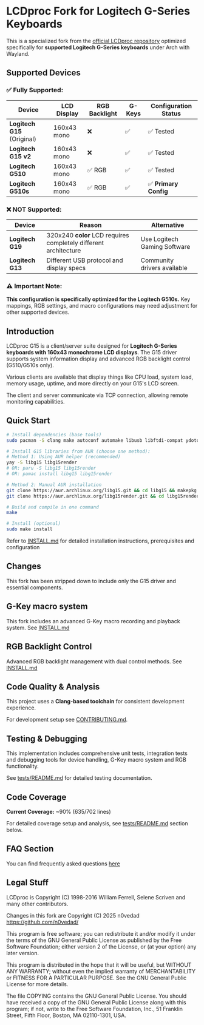 # LCDproc Fork for Logitech G-Series Keyboards

This is a specialized fork from the [official LCDproc repository](https://github.com/lcdproc/lcdproc) optimized specifically for **supported Logitech G-Series keyboards** under Arch with Wayland.

## Supported Devices

### ✅ **Fully Supported:**

| Device                      | LCD Display | RGB Backlight | G-Keys | Configuration Status  |
| --------------------------- | ----------- | ------------- | ------ | --------------------- |
| **Logitech G15** (Original) | 160x43 mono | ❌            | ✅     | ✅ Tested             |
| **Logitech G15 v2**         | 160x43 mono | ❌            | ✅     | ✅ Tested             |
| **Logitech G510**           | 160x43 mono | ✅ RGB        | ✅     | ✅ Tested             |
| **Logitech G510s**          | 160x43 mono | ✅ RGB        | ✅     | ✅ **Primary Config** |

### ❌ **NOT Supported:**

| Device           | Reason                                                           | Alternative                  |
| ---------------- | ---------------------------------------------------------------- | ---------------------------- |
| **Logitech G19** | 320x240 **color** LCD requires completely different architecture | Use Logitech Gaming Software |
| **Logitech G13** | Different USB protocol and display specs                         | Community drivers available  |

### ⚠️ **Important Note:**

**This configuration is specifically optimized for the Logitech G510s.** Key mappings, RGB settings, and macro configurations may need adjustment for other supported devices.

## Introduction

LCDproc G15 is a client/server suite designed for **Logitech G-Series keyboards with 160x43 monochrome LCD displays**.
The G15 driver supports system information display and advanced RGB backlight control (G510/G510s only).

Various clients are available that display things like CPU load, system load, memory usage, uptime, and more directly on your G15's LCD screen.

The client and server communicate via TCP connection, allowing remote monitoring capabilities.

## Quick Start

```bash
# Install dependencies (base tools)
sudo pacman -S clang make autoconf automake libusb libftdi-compat ydotool

# Install G15 libraries from AUR (choose one method):
# Method 1: Using AUR helper (recommended)
yay -S libg15 libg15render
# OR: paru -S libg15 libg15render
# OR: pamac install libg15 libg15render

# Method 2: Manual AUR installation
git clone https://aur.archlinux.org/libg15.git && cd libg15 && makepkg -si && cd ..
git clone https://aur.archlinux.org/libg15render.git && cd libg15render && makepkg -si && cd ..

# Build and compile in one command
make

# Install (optional)
sudo make install
```

Refer to [INSTALL.md](INSTALL.md) for detailed installation instructions, prerequisites and configuration

## Changes

This fork has been stripped down to include only the G15 driver and essential components.

## G-Key macro system

This fork includes an advanced G-Key macro recording and playback system. See [INSTALL.md](INSTALL.md#g-key-macro-system)

## RGB Backlight Control

Advanced RGB backlight management with dual control methods. See [INSTALL.md](INSTALL.md#rgb-backlight-configuration)

## Code Quality & Analysis

This project uses a **Clang-based toolchain** for consistent development experience.

For development setup see [CONTRIBUTING.md](CONTRIBUTING.md).

## Testing & Debugging

This implementation includes comprehensive unit tests, integration tests and debugging tools for device handling, G-Key macro system and RGB functionality.

See [tests/README.md](tests/README.md) for detailed testing documentation.

## Code Coverage

**Current Coverage:** ~90% (635/702 lines)

For detailed coverage setup and analysis, see [tests/README.md](tests/README.md#coverage-analysis) section below.

## FAQ Section

You can find frequently asked questions [here](FAQ.md)

## Legal Stuff

LCDproc is Copyright (C) 1998-2016 William Ferrell, Selene Scriven and many
other contributors.

Changes in this fork are Copyright (C) 2025 n0vedad <https://github.com/n0vedad/>

This program is free software; you can redistribute it and/or modify it under
the terms of the GNU General Public License as published by the Free Software
Foundation; either version 2 of the License, or (at your option) any later
version.

This program is distributed in the hope that it will be useful, but WITHOUT ANY
WARRANTY; without even the implied warranty of MERCHANTABILITY or FITNESS FOR A
PARTICULAR PURPOSE. See the GNU General Public License for more details.

The file COPYING contains the GNU General Public License. You should have
received a copy of the GNU General Public License along with this program; if
not, write to the Free Software Foundation, Inc., 51 Franklin Street, Fifth
Floor, Boston, MA 02110-1301, USA.
